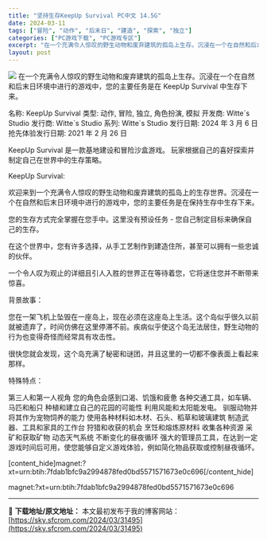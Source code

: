 ```yaml
---
title: "坚持生存KeepUp Survival PC中文 14.5G"
date: 2024-03-11
tags: ["冒险", "动作", "后末日", "建造", "探索", "独立"]
categories: ["PC游戏下载", "PC游戏专区"]
excerpt: "在一个充满令人惊叹的野生动物和废弃建筑的孤岛上生存。沉浸在一个在自然和后末日环境中进行的游戏中，您的主要任务是在 KeepUp Survival 中生存下来。 名称: KeepUp Survival 类型: 动作, 冒险, 独立, 角色扮演, 模拟 开发商: Witte´s Studio 发行商: &hellip;"
layout: post
---
```


<img class="game_header_image_full aligncenter" src="https://cdn.akamai.steamstatic.com/steam/apps/1524630/header.jpg?t=1709902374" />
在一个充满令人惊叹的野生动物和废弃建筑的孤岛上生存。沉浸在一个在自然和后末日环境中进行的游戏中，您的主要任务是在 KeepUp Survival 中生存下来。

名称: KeepUp Survival
类型: 动作, 冒险, 独立, 角色扮演, 模拟
开发商: Witte´s Studio
发行商: Witte´s Studio
系列: Witte´s Studio
发行日期: 2024 年 3 月 6 日
抢先体验发行日期: 2021 年 2 月 26 日

KeepUp Survival 是一款基地建设和冒险沙盒游戏。 玩家根据自己的喜好探索并制定自己在世界中的生存策略。

KeepUp Survival:

欢迎来到一个充满令人惊叹的野生动物和废弃建筑的孤岛上的生存世界。沉浸在一个在自然和后末日环境中进行的游戏中，您的主要任务是在保持生存中生存下来。

您的生存方式完全掌握在您手中。这里没有预设任务 - 您自己制定目标来确保自己的生存。

在这个世界中，您有许多选择，从手工艺制作到建造住所，甚至可以拥有一些忠诚的伙伴。

一个令人叹为观止的详细且引人入胜的世界正在等待着您，它将迷住您并不断带来惊喜。

背景故事：

您在一架飞机上坠毁在一座岛上，现在必须在这座岛上生活。这个岛似乎很久以前就被遗弃了，时间仿佛在这里停滞不前。疾病似乎使这个岛无法居住，野生动物的行为也变得奇怪而经常具有攻击性。

很快您就会发现，这个岛充满了秘密和谜团，并且这里的一切都不像表面上看起来那样。

特殊特点：

第三人和第一人视角
您的角色会感到口渴、饥饿和疲惫
各种交通工具，如车辆、马匹和船只
种植和建立自己的花园的可能性
利用风能和太阳能发电。
驯服动物并将其作为宠物饲养的能力
使用各种材料如木材、石头、稻草和玻璃建筑
制造武器、工具和家具的工作台
狩猎和收获的机会
烹饪和熔炼原材料
收集各种资源
采矿和获取矿物
动态天气系统
不断变化的昼夜循环
强大的管理员工具，在达到一定游戏时间后可用，使您能够自定义游戏体验，例如简化物品获取或控制昼夜循环。

[content_hide]magnet:?xt=urn:btih:7fdab1bfc9a2994878fed0bd5571571673e0c696[/content_hide]

<!--wechatfans start-->magnet:?xt=urn:btih:7fdab1bfc9a2994878fed0bd5571571673e0c696<!--wechatfans end-->

---
📖 **下载地址/原文地址：** 本文最初发布于我的博客网站：[https://sky.sfcrom.com/2024/03/31495](https://sky.sfcrom.com/2024/03/31495)

